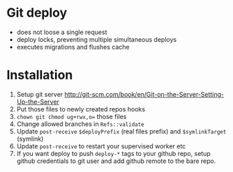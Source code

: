 Git deploy
==========

- does not loose a single request
- deploy locks, preventing multiple simultaneous deploys
- executes migrations and flushes cache

Installation
============

1. Setup git server http://git-scm.com/book/en/Git-on-the-Server-Setting-Up-the-Server
2. Put those files to newly created repos hooks
3. `chown git chmod ug+rwx,o=` those files
4. Change allowed branches in `Refs::validate`
5. Update `post-receive` `$deployPrefix` (real files prefix) and `$symlinkTarget` (symlink)
6. Update `post-receive` to restart your supervised worker etc
7. If you want deploy to push `deploy-*` tags to your github repo, setup github credentials to git user and add github remote to the bare repo.
